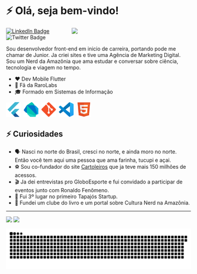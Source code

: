 
# ⚡ Olá, seja bem-vindo!
<img src = "programming-banner.gif" width = "325px" align = "right">
  <div id="badges">
  <a href = "https://github.com/marcelofigueira">
    <img src="https://img.shields.io/badge/LinkedIn-blue?style=for-the-badge&logo=linkedin&logoColor=white" alt="LinkedIn Badge"/>
  </a>
    <img src="https://img.shields.io/badge/Twitter-blue?style=for-the-badge&logo=twitter&logoColor=white" alt="Twitter Badge"/>
</div>

Sou desenvolvedor front-end em inicio de carreira, portando pode me chamar de Junior. Ja criei sites e tive uma Agência de Marketing Digital.  
Sou um Nerd da Amazônia que ama estudar e conversar sobre ciência, tecnologia e viagem no tempo.


- ❤ Dev Mobile Flutter
- 💙 Fã da RaroLabs
- 🎓 Formado em Sistemas de Informação

<div>
 
  
  <img src="https://github.com/devicons/devicon/blob/master/icons/flutter/flutter-original.svg" title="Flutter" alt="Flutter" width="40" height="40"/>&nbsp;
  <img src="https://github.com/devicons/devicon/blob/master/icons/dart/dart-original.svg" title="Dart" alt="Flutter" width="40" height="40"/>&nbsp;
  <img src="https://github.com/devicons/devicon/blob/master/icons/git/git-original.svg" title="Git" alt="Flutter" width="40" height="40"/>&nbsp;
  <img src="https://github.com/devicons/devicon/blob/master/icons/vscode/vscode-original.svg" title="VsCode" alt="Flutter" width="40" height="40"/>&nbsp;
  <img src="https://github.com/devicons/devicon/blob/master/icons/html5/html5-original.svg" title="HTML5" alt="HTML" width="40" height="40"/>&nbsp;
  
  
</div>

##  ⚡ Curiosidades

- 🗣 ​​Nasci no norte do Brasil, cresci no norte, e ainda moro no norte. Então você tem aqui uma pessoa que ama farinha, tucupi e açai.
- ⚽️ ​​Sou co-fundador do site [Cartoleiros](https://www.cartoleiros.com.br) que ja teve mais 150 milhôes de acessos.
- 🎬 ​​Ja dei entrevistas pro GloboEsporte e fui convidado a participar de eventos junto com Ronaldo Fenômeno.
- 🔗 ​​Fui 3º lugar no primeiro Tapajós Startup.
- 🖖 ​​Fundei um clube do livro e um portal sobre Cultura Nerd na Amazônia.

---


<div align = "left">
<img height = "225em" src="https://github-readme-stats.vercel.app/api/top-langs/?username=marcelofigueira&show_icons=true&theme=bear&count_private=true"/>
<img height = "225em" src="https://github-readme-stats.vercel.app/api?username=marcelofigueira&show_icons=true&show_icons=true&theme=bear&count_private=true" />
</div>

![Snake animation](https://github.com/MarceloFigueira/marcelofigueira/blob/main/github-contribution-grid-snake.svg)
